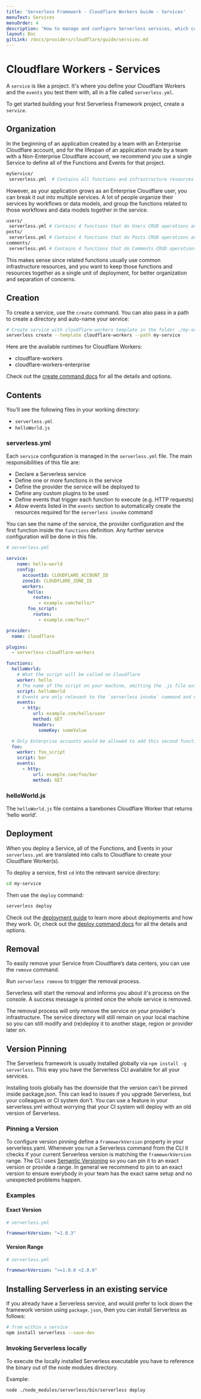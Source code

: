 ```yaml
---
title: 'Serverless Framework - Cloudflare Workers Guide - Services'
menuText: Services
menuOrder: 4
description: 'How to manage and configure Serverless services, which contain your Cloudflare Workers and their events.'
layout: Doc
gitLink: /docs/providers/cloudflare/guide/services.md
---
```


# Cloudflare Workers - Services

A `service` is like a project. It's where you define your Cloudflare Workers and the `events` you test them with, all in a file called `serverless.yml`.

To get started building your first Serverless Framework project, create a `service`.

## Organization

In the beginning of an application created by a team with an Enterprise Cloudflare account, and for the lifespan of an application made by a team with a Non-Enterprise Cloudflare account, we recommend you use a single Service to define all of the Functions and Events for that project.

```bash
myService/
 serverless.yml  # Contains all functions and infrastructure resources
```

However, as your application grows as an Enterprise Cloudflare user, you can break it out into multiple services.  A lot of people organize their services by workflows or data models, and group the functions related to those workflows and data models together in the service.

```bash
users/
 serverless.yml # Contains 4 functions that do Users CRUD operations and the Users database
posts/
 serverless.yml # Contains 4 functions that do Posts CRUD operations and the Posts database
comments/
 serverless.yml # Contains 4 functions that do Comments CRUD operations and the Comments database
```

This makes sense since related functions usually use common infrastructure resources, and you want to keep those functions and resources together as a single unit of deployment, for better organization and separation of concerns.

## Creation

To create a service, use the `create` command. You can also pass in a path to create a directory and auto-name your service:

```bash
# Create service with cloudflare-workers template in the folder ./my-service
serverless create --template cloudflare-workers --path my-service
```

Here are the available runtimes for Cloudflare Workers:

* cloudflare-workers
* cloudflare-workers-enterprise

Check out the [create command docs](../../cli-reference/create) for all the details and options.

## Contents

You'll see the following files in your working directory:

- `serverless.yml`
- `helloWorld.js`

### serverless.yml

Each `service` configuration is managed in the `serverless.yml` file. The main responsibilities of this file are:

- Declare a Serverless service
- Define one or more functions in the service
 - Define the provider the service will be deployed to
 - Define any custom plugins to be used
 - Define events that trigger each function to execute (e.g. HTTP requests)
 - Allow events listed in the `events` section to automatically create the resources required for the `serverless invoke` command

You can see the name of the service, the provider configuration and the first function inside the `functions` definition. Any further service configuration will be done in this file.

```yml
# serverless.yml

service:
    name: hello-world
    config:
      accountId: CLOUDFLARE_ACCOUNT_ID 
      zoneId: CLOUDFLARE_ZONE_ID 
      workers:
        hello:
          routes:
            - example.com/hello/*
        foo_script:
          routes:
            - example.com/foo/*

provider:
  name: cloudflare

plugins:
  - serverless-cloudflare-workers

functions:
  helloWorld:
    # What the script will be called on Cloudflare
    worker: hello
    # The name of the script on your machine, omitting the .js file extension
    script: helloWorld
    # Events are only relevant to the `serverless invoke` command and don’t affect deployment in any way
    events:
      - http:
          url: example.com/hello/user
          method: GET
          headers:
            someKey: someValue

  # Only Enterprise accounts would be allowed to add this second function and its corresponding route above
  foo:
    worker: foo_script
    script: bar
    events:
      - http:
          url: example.com/foo/bar
          method: GET

```

### helloWorld.js

The `helloWorld.js` file contains a barebones Cloudflare Worker that returns ‘hello world’.

## Deployment

When you deploy a Service, all of the Functions, and Events in your `serverless.yml` are translated into calls to Cloudflare to create your Cloudflare Worker(s).

To deploy a service, first `cd` into the relevant service directory:

```bash
cd my-service
```

Then use the `deploy` command:

```bash
serverless deploy
```

Check out the [deployment guide](../deploying) to learn more about deployments and how they work.  Or, check out the [deploy command docs](../../cli-reference/deploy) for all the details and options.

## Removal

To easily remove your Service from Cloudflare’s data centers, you can use the `remove` command.

Run `serverless remove` to trigger the removal process.

Serverless will start the removal and informs you about it's process on the console. A success message is printed once the whole service is removed.

The removal process will only remove the service on your provider's infrastructure. The service directory will still remain on your local machine so you can still modify and (re)deploy it to another stage, region or provider later on.

## Version Pinning

The Serverless framework is usually installed globally via `npm install -g serverless`. This way you have the Serverless CLI available for all your services.

Installing tools globally has the downside that the version can't be pinned inside package.json. This can lead to issues if you upgrade Serverless, but your colleagues or CI system don't. You can use a feature in your serverless.yml without worrying that your CI system will deploy with an old version of Serverless.

### Pinning a Version

To configure version pinning define a `frameworkVersion` property in your serverless.yaml. Whenever you run a Serverless command from the CLI it checks if your current Serverless version is matching the `frameworkVersion` range. The CLI uses [Semantic Versioning](http://semver.org/) so you can pin it to an exact version or provide a range. In general we recommend to pin to an exact version to ensure everybody in your team has the exact same setup and no unexpected problems happen.

### Examples

#### Exact Version

```yml
# serverless.yml

frameworkVersion: "=1.0.3"
```

#### Version Range

```yml
# serverless.yml

frameworkVersion: ">=1.0.0 <2.0.0"
```

## Installing Serverless in an existing service

If you already have a Serverless service, and would prefer to lock down the framework version using `package.json`, then you can install Serverless as follows:

```bash
# from within a service
npm install serverless --save-dev
```

### Invoking Serverless locally

To execute the locally installed Serverless executable you have to reference the binary out of the node modules directory.

Example:
```
node ./node_modules/serverless/bin/serverless deploy
```
